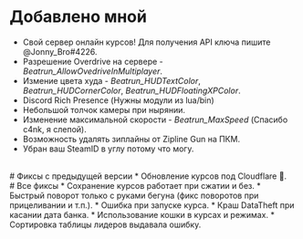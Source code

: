 # Добавлено мной
* Свой сервер онлайн курсов! Для получения API ключа пишите @Jonny_Bro#4226.
* Разрешение Overdrive на сервере - *Beatrun_AllowOvedriveInMultiplayer*.
* Измение цвета худа - *Beatrun_HUDTextColor*, *Beatrun_HUDCornerColor*, *Beatrun_HUDFloatingXPColor*.
* Discord Rich Presence (Нужны модули из lua/bin)
* Небольшой толчок камеры при нырянии.
* Изменение максимальной скорости - *Beatrun_MaxSpeed* (Спасибо c4nk, я слепой).
* Возможность удалять зиплайны от Zipline Gun на ПКМ.
* Убран ваш SteamID в углу потому что могу.
<br>
# Фиксы с предыдущей версии
* Обновление курсов под Cloudflare 🤡.
<br>
# Все фиксы
* Сохранение курсов работает при сжатии и без.
* Быстрый поворот только с руками бегуна (фикс поворотов при прицеливании и т.п.).
* Ошибка при запуске курса.
* Краш DataTheft при касании дата банка.
* Использование кошки в курсах и режимах.
* Сортировка таблицы лидеров выдавала ошибку.